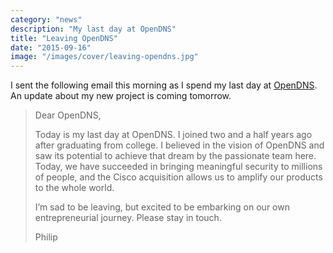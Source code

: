 ```yaml
---
category: "news"
description: "My last day at OpenDNS"
title: "Leaving OpenDNS"
date: "2015-09-16"
image: "/images/cover/leaving-opendns.jpg"
---
```


I sent the following email this morning as I spend my last day at [OpenDNS](http://www.opendns.com). An update about my new project is coming tomorrow.

> Dear OpenDNS,
>
> Today is my last day at OpenDNS. I joined two and a half years ago after graduating from college. I believed in the vision of OpenDNS and saw its potential to achieve that dream by the passionate team here. Today, we have succeeded in bringing meaningful security to millions of people, and the Cisco acquisition allows us to amplify our products to the whole world.
> 
> I’m sad to be leaving, but excited to be embarking on our own entrepreneurial journey. Please stay in touch.
> 
> Philip
